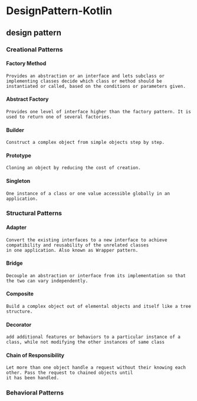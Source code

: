 # DesignPattern-Kotlin
## design pattern 
### Creational Patterns
#### Factory Method  
    Provides an abstraction or an interface and lets subclass or implementing classes decide which class or method should be
    instantiated or called, based on the conditions or parameters given.
#### Abstract Factory
    Provides one level of interface higher than the factory pattern. It is used to return one of several factories.
#### Builder
    Construct a complex object from simple objects step by step.
#### Prototype
    Cloning an object by reducing the cost of creation.
#### Singleton
    One instance of a class or one value accessible globally in an application.
    
### Structural Patterns
#### Adapter
    Convert the existing interfaces to a new interface to achieve compatibility and reusability of the unrelated classes
    in one application. Also known as Wrapper pattern.
#### Bridge
    Decouple an abstraction or interface from its implementation so that the two can vary independently.
#### Composite
    Build a complex object out of elemental objects and itself like a tree structure.
#### Decorator
    add additional features or behaviors to a particular instance of a class, while not modifying the other instances of same class
#### Chain of Responsibility
    Let more than one object handle a request without their knowing each other. Pass the request to chained objects until
    it has been handled.

### Behavioral Patterns

